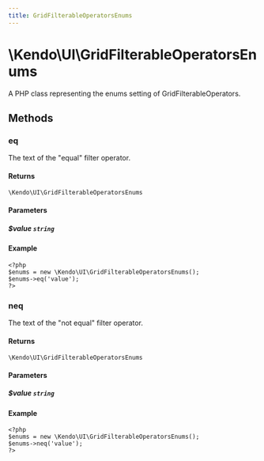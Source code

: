 ```yaml
---
title: GridFilterableOperatorsEnums
---
```


# \Kendo\UI\GridFilterableOperatorsEnums

A PHP class representing the enums setting of GridFilterableOperators.


## Methods

### eq
The text of the "equal" filter operator.

#### Returns
`\Kendo\UI\GridFilterableOperatorsEnums`

#### Parameters

##### $value `string`



#### Example 
    <?php
    $enums = new \Kendo\UI\GridFilterableOperatorsEnums();
    $enums->eq('value');
    ?>

### neq
The text of the "not equal" filter operator.

#### Returns
`\Kendo\UI\GridFilterableOperatorsEnums`

#### Parameters

##### $value `string`



#### Example 
    <?php
    $enums = new \Kendo\UI\GridFilterableOperatorsEnums();
    $enums->neq('value');
    ?>

